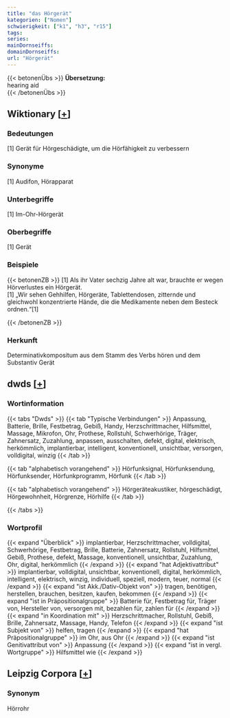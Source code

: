 ```yaml
---
title: "das Hörgerät"
kategorien: ["Nomen"]
schwierigkeit: ["k1", "h3", "r15"]
tags:
series:
mainDornseiffs:
domainDornseiffs:
url: "Hörgerät"
---
```


{{< betonenÜbs >}}
**Übersetzung:**  
hearing aid  
{{< /betonenÜbs >}}

## Wiktionary [[+](https://de.wiktionary.org/wiki/Hörgerät)]

### Bedeutungen
[1] Gerät für Hörgeschädigte, um die Hörfähigkeit zu verbessern  

### Synonyme
[1] Audifon, Hörapparat  

### Unterbegriffe
[1] Im-Ohr-Hörgerät  

### Oberbegriffe
[1] Gerät  

### Beispiele
{{< betonenZB >}}
[1] Als ihr Vater sechzig Jahre alt war, brauchte er wegen Hörverlustes ein Hörgerät.  
[1] „Wir sehen Gehhilfen, Hörgeräte, Tablettendosen, zitternde und gleichwohl konzentrierte Hände, die die Medikamente neben dem Besteck ordnen.“[1]  

{{< /betonenZB >}}
### Herkunft
Determinativkompositum aus dem Stamm des Verbs hören und dem Substantiv Gerät  



## dwds [[+](https://www.dwds.de/wb/Hörgerät)]

### Wortinformation
{{< tabs "Dwds" >}}
{{< tab "Typische Verbindungen" >}}
Anpassung, Batterie, Brille, Festbetrag, Gebiß, Handy, Herzschrittmacher, Hilfsmittel, Massage, Mikrofon, Ohr, Prothese, Rollstuhl, Schwerhörige, Träger, Zahnersatz, Zuzahlung, anpassen, ausschalten, defekt, digital, elektrisch, herkömmlich, implantierbar, intelligent, konventionell, unsichtbar, versorgen, volldigital, winzig
{{< /tab >}}

{{< tab "alphabetisch vorangehend" >}}
Hörfunksignal, Hörfunksendung, Hörfunksender, Hörfunkprogramm, Hörfunk
{{< /tab >}}

{{< tab "alphabetisch vorangehend" >}}
Hörgeräteakustiker, hörgeschädigt, Hörgewohnheit, Hörgrenze, Hörhilfe
{{< /tab >}}

{{< /tabs >}}

### Wortprofil
{{< expand "Überblick" >}} implantierbar, Herzschrittmacher, volldigital, Schwerhörige, Festbetrag, Brille, Batterie, Zahnersatz, Rollstuhl, Hilfsmittel, Gebiß, Prothese, defekt, Massage, konventionell, unsichtbar, Zuzahlung, Ohr, digital, herkömmlich {{< /expand >}}
{{< expand "hat Adjektivattribut" >}} implantierbar, volldigital, unsichtbar, konventionell, digital, herkömmlich, intelligent, elektrisch, winzig, individuell, speziell, modern, teuer, normal {{< /expand >}}
{{< expand "ist Akk./Dativ-Objekt von" >}} tragen, benötigen, herstellen, brauchen, besitzen, kaufen, bekommen {{< /expand >}}
{{< expand "ist in Präpositionalgruppe" >}} Batterie für, Festbetrag für, Träger von, Hersteller von, versorgen mit, bezahlen für, zahlen für {{< /expand >}}
{{< expand "in Koordination mit" >}} Herzschrittmacher, Rollstuhl, Gebiß, Brille, Zahnersatz, Massage, Handy, Telefon {{< /expand >}}
{{< expand "ist Subjekt von" >}} helfen, tragen {{< /expand >}}
{{< expand "hat Präpositionalgruppe" >}} im Ohr, aus Ohr {{< /expand >}}
{{< expand "ist Genitivattribut von" >}} Anpassung {{< /expand >}}
{{< expand "ist in vergl. Wortgruppe" >}} Hilfsmittel wie {{< /expand >}}

## Leipzig Corpora [[+](https://corpora.uni-leipzig.de/en/res?word=Hörgerät&corpusId=deu_newscrawl-public_2018)]


### Synonym
Hörrohr

